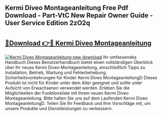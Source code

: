 ## Kermi Diveo Montageanleitung Free Pdf Download - Part-VtC New Repair Owner Guide - User Service Edition 2zO2q

# <h2><a href="http://df7alx4.blite.top/?on=Kermi+Diveo+Montageanleitung">🔗Download 👉🔴 Kermi Diveo Montageanleitung</a></h2>

[![Kermi Diveo Montageanleitung new download](https://i.imgur.com/lujVjoI.png)](http://df7alx4.blite.top/?on=Kermi+Diveo+Montageanleitung)
Ihr umfassendes Handbuch Dieses Benutzerhandbuch bietet einen vollständigen Überblick über Ihr neues Kermi Diveo Montageanleitung, einschließlich Tipps zu Installation, Betrieb, Wartung und Fehlerbehebung. Sicherheitsvorkehrungen für Kinder Kermi Diveo MontageanleitungD Dieses Produkt ist nicht für Kinder unter dem Alter geeignet und sollte unter Aufsicht von Erwachsenen verwendet werden. Erleben Sie die Möglichkeiten der Funktionsliste mit Ihrem neuen Kermi Diveo Montageanleitung. Bitte halten Sie uns auf dem Laufenden Kermi Diveo MontageanleitungD. Teilen Sie Ihr Feedback und Ihre Vorschläge mit, um unsere Produkte und Dienstleistungen zu verbessern.
